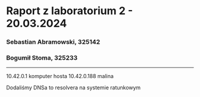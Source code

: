 # Raport z laboratorium 2 - 20.03.2024

### Sebastian Abramowski, 325142

### Bogumił Stoma, 325233

---

10.42.0.1 komputer hosta
10.42.0.188 malina

Dodaliśmy DNSa to resolvera na systemie ratunkowym
